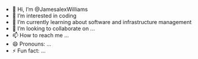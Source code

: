 - 👋 Hi, I’m @JamesalexWilliams
- 👀 I’m interested in coding
- 🌱 I’m currently learning about software and infrastructure management
- 💞️ I’m looking to collaborate on ...
- 📫 How to reach me ...
- 😄 Pronouns: ...
- ⚡ Fun fact: ...

<!---
JamesalexWilliams/JamesalexWilliams is a ✨ special ✨ repository because its `README.md` (this file) appears on your GitHub profile.
You can click the Preview link to take a look at your changes.
--->
